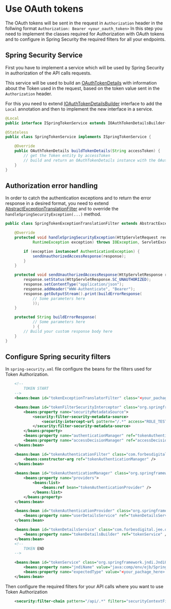 # Use OAuth tokens

The OAuth tokens will be sent in the request in `Authorization` header in the follwing format `Authorization: Bearer <your_oauth_token>` 
In this step you need to implement the classes required for Authorization with OAuth tokens and to configure in Spring Security the required filters for all your endpoints.

## Spring Security Service

First you have to implement a service which will be used by Spring Security in authorization of the API calls requests.

This service will be used to build an [OAuthTokenDetails][OAuthTokenDetails] with information about the Token used in the request, based on the token value sent in the `Authorization` header.

For this you need to extend [IOAuthTokenDetailsBuilder][IOAuthTokenDetailsBuilder] interface to add the `Local` annotation and then to implement the new interface in a service.

```java
@Local
public interface ISpringTokenService extends IOAuthTokenDetailsBuilder{}
```

```java
@Stateless
public class SpringTokenService implements ISpringTokenService {

	@Override
	public OAuthTokenDetails buildTokenDetails(String accessToken) {
		// get the Token entity by accessToken
		// build and return an OAuthTokenDetails instance with the OAuth Token information required for authentication
	}
}
```

## Authorization error handling

In order to catch the authentication exceptions and to return the error response in a desired format, you need to extend [AbstractExceptionTranslationFilter][AbstractExceptionTranslationFilter] and to override the `handleSpringSecurityException(...)` method.

```java
public class SpringTokenExceptionTranslationFilter extends AbstractExceptionTranslationFilter {

	@Override
	protected void handleSpringSecurityException(HttpServletRequest request, HttpServletResponse response, FilterChain chain,
			RuntimeException exception) throws IOException, ServletException {

        if (exception instanceof AuthenticationException) {
			sendUnauthorizedAccessResponse(response);
		}
	}

	protected void sendUnauthorizedAccessResponse(HttpServletResponse response) throws IOException {
		response.setStatus(HttpServletResponse.SC_UNAUTHORIZED);
		response.setContentType("application/json");
		response.addHeader("WWW-Authenticate", "Bearer");
		response.getOutputStream().print(buildErrorResponse(
			// Some parameters here
			));
	}

	protected String buildErrorResponse(
			// Some parameters here
			) {
		// Build your custom response body here
	}	
}
```

## Configure Spring security filters

In `spring-security.xml` file configure the beans for the filters used for Token Authorization.

```xml
	<!--
		TOKEN START
	-->
	<beans:bean id="tokenExceptionTranslatorFilter" class="<your_pachage_here>.SpringTokenExceptionTranslationFilter" />	

	<beans:bean id="tokenFilterSecurityInterceptor" class="org.springframework.security.web.access.intercept.FilterSecurityInterceptor">
		<beans:property name="securityMetadataSource">
			<security:filter-security-metadata-source>
				<security:intercept-url pattern="/.*" access="ROLE_TEST" />
			</security:filter-security-metadata-source>
		</beans:property>
		<beans:property name="authenticationManager" ref="tokenAuthenticationManager" />
		<beans:property name="accessDecisionManager" ref="accessDecisionManager" />
	</beans:bean>

	<beans:bean id="tokenAuthenticationFilter" class="com.forbesdigital.jee.oauth.spring.token.TokenBearerAuthenticationFilter">
		<beans:constructor-arg ref="tokenAuthenticationManager" />
	</beans:bean>
	
	<beans:bean id="tokenAuthenticationManager" class="org.springframework.security.authentication.ProviderManager">
		<beans:property name="providers">
			<beans:list>
				<beans:ref bean="tokenAuthenticationProvider" />
			</beans:list>
		</beans:property>
	</beans:bean>

	<beans:bean id="tokenAuthenticationProvider" class="org.springframework.security.authentication.dao.DaoAuthenticationProvider">
		<beans:property name="userDetailsService" ref="tokenDetailsService" />
	</beans:bean>

	<beans:bean	id="tokenDetailsService" class="com.forbesdigital.jee.oauth.spring.token.OAuthTokenDetailsService">
		<beans:property name="tokenDetailsBuilder" ref="tokenService" />
	</beans:bean>
	<!--
		TOKEN END
	-->

	<beans:bean id="tokenService" class="org.springframework.jndi.JndiObjectFactoryBean">
		<beans:property name="jndiName" value="java:comp/env/ejb/SpringTokenService"/>
		<beans:property name="expectedType" value="<your_pachage_here>.ISpringTokenService"/>
	</beans:bean>	
```

Then configure the required filters for your API calls where you want to use Token Authorization

```xml
	<security:filter-chain pattern="/api/.*" filters="securityContextFilter, tokenExceptionTranslatorFilter, tokenAuthenticationFilter, tokenFilterSecurityInterceptor" />
```



[OAuthTokenDetails]: src/main/java/com/forbesdigital/jee/oauth/spring/token/OAuthTokenDetails.java
[IOAuthTokenDetailsBuilder]: src/main/java/com/forbesdigital/jee/oauth/spring/token/IOAuthTokenDetailsBuilder.java
[AbstractExceptionTranslationFilter]: src/main/java/com/forbesdigital/jee/oauth/spring/AbstractExceptionTranslationFilter.java